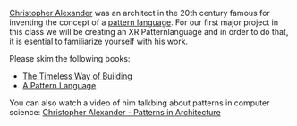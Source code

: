 [Christopher Alexander](https://en.wikipedia.org/wiki/Christopher_Alexander) was an architect in the 20th century famous for inventing the concept of a [pattern language](https://en.wikipedia.org/wiki/Pattern_language). For our first major project in this class we will be creating an XR Patternlanguage and in order to do that, it is esential to familiarize yourself with his work.

Please skim the following books:

- [The Timeless Way of Building](The_Timeless_Way_of_Building_Complete.pdf)
- [A Pattern Language](Alexander_A_Pattern_Language.pdf)

You can also watch a video of him talkbing about patterns in computer science: [Christopher Alexander - Patterns in Architecture](https://www.youtube.com/watch?v=98LdFA-_zfA)
